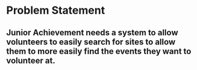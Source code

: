 # Problem Statement
## Junior Achievement needs a system to allow volunteers to easily search for sites to allow them to more easily find the events they want to volunteer at.
